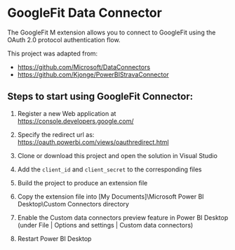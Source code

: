 # GoogleFit Data Connector
The GoogleFit M extension allows you to connect to GoogleFit using the OAuth 2.0 protocol authentication flow.

This project was adapted from:
- https://github.com/Microsoft/DataConnectors
- https://github.com/Kjonge/PowerBIStravaConnector


## Steps to start using GoogleFit Connector:
1. Register a new Web application at https://console.developers.google.com/


2. Specify the redirect url as: https://oauth.powerbi.com/views/oauthredirect.html


3. Clone or download this project and open the solution in Visual Studio


4. Add the `client_id` and `client_secret` to the corresponding files


5. Build the project to produce an extension file


6. Copy the extension file into [My Documents]\Microsoft Power BI Desktop\Custom Connectors directory


7. Enable the Custom data connectors preview feature in Power BI Desktop (under File | Options and settings | Custom data connectors)


8. Restart Power BI Desktop